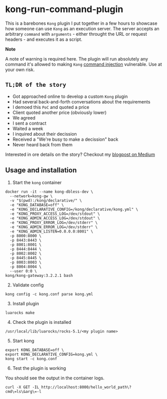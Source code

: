 # kong-run-command-plugin

This is a barebones `Kong` plugin I put together in a few hours to showcase how someone can use `Kong` as an execution server. The server accepts an arbitrary `command` with `arguments` - either throught the URL or request headers - and executes it as a script.

**Note**

A note of warning is required here. The plugin will run absolutely any command it's allowed to making `Kong` [command injection](https://owasp.org/www-community/attacks/Command_Injection) vulnerable. Use at your own risk.

## `TL;DR of the story`

- Got approached online to develop a custom `Kong` plugin
- Had several back-and-forth conversations about the requirements
- I demoed this `PoC` and quoted a price
- Client quoted another price (obviously lower)
- We agreed
- I sent a contract
- Waited a week
- I inquired about their decission
- Received a "We're busy to make a decission" back
- Never heard back from them

Interested in ore details on the story? Checkout my [blogpost on Medium]()

## Usage and installation

1. Start the `kong` container

```
docker run -it --name kong-dbless-dev \
  --network=kong-gw \
  -v "$(pwd):/kong/declarative/" \
  -e "KONG_DATABASE=off" \
  -e "KONG_DECLARATIVE_CONFIG=/kong/declarative/kong.yml" \
  -e "KONG_PROXY_ACCESS_LOG=/dev/stdout" \
  -e "KONG_ADMIN_ACCESS_LOG=/dev/stdout" \
  -e "KONG_PROXY_ERROR_LOG=/dev/stderr" \
  -e "KONG_ADMIN_ERROR_LOG=/dev/stderr" \
  -e "KONG_ADMIN_LISTEN=0.0.0.0:8001" \
  -p 8000:8000 \
  -p 8443:8443 \
  -p 8001:8001 \
  -p 8444:8444 \
  -p 8002:8002 \
  -p 8445:8445 \
  -p 8003:8003 \
  -p 8004:8004 \
  --user 0:0 \
kong/kong-gateway:3.2.2.1 bash
```

2. Validate config

```
kong config -c kong.conf parse kong.yml
```

3. Install plugin

```
luarocks make
```

4. Check the plugin is installed

```
/usr/local/lib/luarocks/rocks-5.1/<my plugin name>
```

5. Start kong

```
export KONG_DATABASE=off \
export KONG_DECLARATIVE_CONFIG=kong.yml \
kong start -c kong.conf
```

6. Test the plugin is working

You should see the output in the container logs.

```
curl -X GET -IL http://localhost:8000/hello_world_path\?cmd\=ls\&arg\=-l
```
